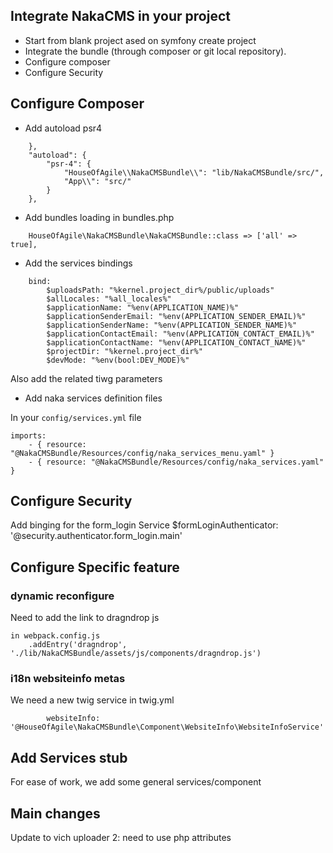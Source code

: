 ## Integrate NakaCMS in your project
* Start from blank project ased on symfony create project
* Integrate the bundle (through composer or git local repository).
* Configure composer
* Configure Security


## Configure Composer
* Add autoload psr4
```
    },
    "autoload": {
        "psr-4": {
            "HouseOfAgile\\NakaCMSBundle\\": "lib/NakaCMSBundle/src/",
            "App\\": "src/"
        }
    },
```
* Add bundles loading in bundles.php
```
    HouseOfAgile\NakaCMSBundle\NakaCMSBundle::class => ['all' => true],

```
* Add the services bindings
```
    bind:
        $uploadsPath: "%kernel.project_dir%/public/uploads"
        $allLocales: "%all_locales%"
        $applicationName: "%env(APPLICATION_NAME)%"
        $applicationSenderEmail: "%env(APPLICATION_SENDER_EMAIL)%"
        $applicationSenderName: "%env(APPLICATION_SENDER_NAME)%"
        $applicationContactEmail: "%env(APPLICATION_CONTACT_EMAIL)%"
        $applicationContactName: "%env(APPLICATION_CONTACT_NAME)%"
        $projectDir: "%kernel.project_dir%"
        $devMode: "%env(bool:DEV_MODE)%"
```

Also add the related tiwg parameters

* Add naka services definition files

In your `config/services.yml` file

```
imports:
    - { resource: "@NakaCMSBundle/Resources/config/naka_services_menu.yaml" }
    - { resource: "@NakaCMSBundle/Resources/config/naka_services.yaml" }
```
## Configure Security

Add binging for the form_login Service
    $formLoginAuthenticator: '@security.authenticator.form_login.main'


## Configure Specific feature
### dynamic reconfigure
Need to add the link to dragndrop js
```
in webpack.config.js
    .addEntry('dragndrop', './lib/NakaCMSBundle/assets/js/components/dragndrop.js')

```

### i18n websiteinfo metas

We need a new twig service in twig.yml
```
        websiteInfo: '@HouseOfAgile\NakaCMSBundle\Component\WebsiteInfo\WebsiteInfoService'
```

## Add Services stub
For ease of work, we add some general services/component

## Main changes
Update to vich uploader 2: need to use php attributes



